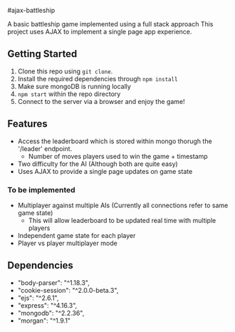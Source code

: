 #ajax-battleship

A basic battleship game implemented using a full stack approach
This project uses AJAX to implement a single page app experience.

## Getting Started
1. Clone this repo using `git clone`.
2. Install the required dependencies through `npm install`
3. Make sure mongoDB is running locally
4. `npm start` within the repo directory
5. Connect to the server via a browser and enjoy the game!

## Features
- Access the leaderboard which is stored within mongo thorugh the '/leader' endpoint.
  - Number of moves players used to win the game + timestamp
- Two difficulty for the AI (Although both are quite easy)
- Uses AJAX to provide a single page updates on game state
### To be implemented
- Multiplayer against multiple AIs (Currently all connections refer to same game state)
  - This will allow leaderboard to be updated real time with multiple players
- Independent game state for each player
- Player vs player multiplayer mode

## Dependencies
   - "body-parser": "^1.18.3",
   - "cookie-session": "^2.0.0-beta.3",
   - "ejs": "^2.6.1",
   - "express": "^4.16.3",
   - "mongodb": "^2.2.36",
   - "morgan": "^1.9.1"
